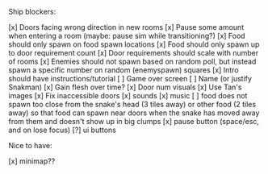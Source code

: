 Ship blockers:

[x] Doors facing wrong direction in new rooms
[x] Pause some amount when entering a room (maybe: pause sim while transitioning?)
[x] Food should only spawn on food spawn locations
[x] Food should only spawn up to door requirement count
[x] Door requirements should scale with number of rooms
[x] Enemies should not spawn based on random poll, but instead spawn a specific number on random (enemyspawn) squares
[x] Intro should have instructions/tutorial
[ ] Game over screen
[ ] Name (or justify Snakman)
[x] Gain flesh over time?
[x] Door num visuals
[x] Use Tan's images
[x] Fix inaccessible doors
[x] sounds
[x] music
[ ] food does not spawn too close from the snake's head (3 tiles away) or other food (2 tiles away) so that food can spawn near doors when the snake has moved away from them and doesn't show up in big clumps
[x] pause button (space/esc, and on lose focus)
[?] ui buttons

Nice to have:

[x] minimap??
